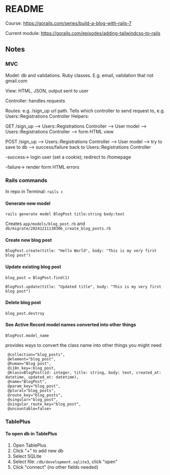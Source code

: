 # README

Course: https://gorails.com/series/build-a-blog-with-rails-7

Current module: https://gorails.com/episodes/adding-tailwindcss-to-rails

## Notes

### MVC

Model: db and validations. Ruby classes. E.g. email, validation that not gmail.com

View: HTML, JSON, output sent to user

Controller: handles requests

Routes: e.g. /sign_up url path. Tells which controller to send request to, e.g. Users::Registrations Controller
Helpers:

GET /sign_up --> Users::Registrations Controller --> User model --> Users::Registrations Controller --> form HTML view

POST /sign_up --> Users::Registrations Controller --> User model --> try to save to db --> success/failure back to Users::Registrations Controller

-success-> login user (set a cookie); redirect to /homepage

-failure-> render form HTML errors

### Rails commands

In repo in Terminal: `rails c`

#### Generate new model

`rails generate model BlogPost title:string body:text`

Creates `app/models/blog_post.rb` and `db/migrate/20241211130306_create_blog_posts.rb`

#### Create new blog post

`BlogPost.create(title: "Hello World", body: "This is my very first blog post")`

#### Update existing blog post

`blog_post = BlogPost.find(1)`

`BlogPost.update(title: "Updated title", body: "This is my very first blog post")`

#### Delete blog post

`blog_post.destroy`

#### See Active Record model names converted into other things

`BlogPost.model_name`

provides ways to convert the class name into other things you might need

```
 @collection="blog_posts",
 @element="blog_post",
 @human="Blog post",
 @i18n_key=:blog_post,
 @klass=BlogPost(id: integer, title: string, body: text, created_at: datetime, updated_at: datetime),
 @name="BlogPost",
 @param_key="blog_post",
 @plural="blog_posts",
 @route_key="blog_posts",
 @singular="blog_post",
 @singular_route_key="blog_post",
 @uncountable=false>
```

### TablePlus

#### To open db in TablePlus

1. Open TablePlus
2. Click "+" to add new db
3. Select SQLite
4. Select file: `/db/development.sqlite3`, click "open"
5. Click "connect" (no other fields needed)
